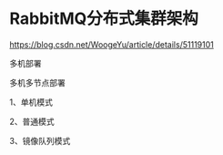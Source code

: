 # RabbitMQ分布式集群架构

https://blog.csdn.net/WoogeYu/article/details/51119101



多机部署

多机多节点部署

1、单机模式

2、普通模式

3、镜像队列模式

